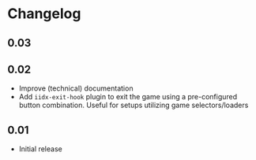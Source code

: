 # Changelog

## 0.03

## 0.02

* Improve (technical) documentation
* Add `iidx-exit-hook` plugin to exit the game using a pre-configured button combination. Useful
  for setups utilizing game selectors/loaders

## 0.01

* Initial release